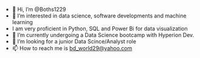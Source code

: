 - 👋 Hi, I’m @Boths1229
- 👀 I’m interested in data science, software developments and machine learning
- I am very proficient in Python, SQL and Power Bi for data visualization
- 🌱 I’m currently undergoing a Data Science bootcamp with Hyperion Dev.
- 💞️ I’m looking for a junior Data Scince/Analyst role
- 📫 How to reach me is bd_world29@yahoo.com

<!---
Boths1229/Boths1229 is a ✨ special ✨ repository because its `README.md` (this file) appears on your GitHub profile.
You can click the Preview link to take a look at your changes.
--->
